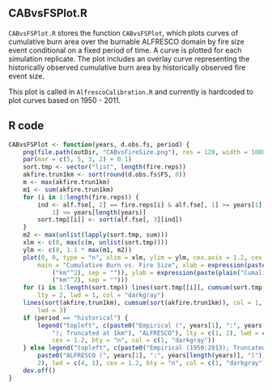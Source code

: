 


##
##
## CABvsFSPlot.R

`CABvsFSPlot.R` stores the function `CABvsFSPlot`, which plots curves of cumulative burn area over the burnable ALFRESCO domain by fire size event conditional on a fixed period of time.
A curve is plotted for each simulation replicate.
The plot includes an overlay curve representing the historically observed cumulative burn area by historically observed fire event size.

This plot is called in `AlfrescoCalibration.R` and currently is hardcoded to plot curves based on 1950 - 2011.

## R code


```r
CABvsFSPlot <- function(years, d.obs.fs, period) {
    png(file.path(outDir, "CABvsFireSize.png"), res = 120, width = 1000, height = 800)
    par(mar = c(5, 5, 3, 2) + 0.1)
    sort.tmp <- vector("list", length(fire.reps))
    akfire.trun1km <- sort(round(d.obs.fs$FS, 0))
    m <- max(akfire.trun1km)
    m1 <- sum(akfire.trun1km)
    for (i in 1:length(fire.reps)) {
        ind <- alf.fse[, 2] == fire.reps[i] & alf.fse[, 1] >= years[1] & alf.fse[, 
            1] <= years[length(years)]
        sort.tmp[[i]] <- sort(alf.fse[, 3][ind])
    }
    m2 <- max(unlist(lapply(sort.tmp, sum)))
    xlm <- c(0, max(c(m, unlist(sort.tmp))))
    ylm <- c(0, 1.1 * max(m1, m2))
    plot(0, 0, type = "n", xlim = xlm, ylim = ylm, cex.axis = 1.2, cex.lab = 1.2, 
        main = "Cumulative Burn vs. Fire Size", xlab = expression(paste(plain("Fire Size   "), 
            ("km"^2), sep = "")), ylab = expression(paste(plain("Cumalitive Area Burn   "), 
            ("km"^2), sep = "")))
    for (i in 1:length(sort.tmp)) lines(sort.tmp[[i]], cumsum(sort.tmp[[i]]), 
        lty = 2, lwd = 1, col = "darkgray")
    lines(sort(akfire.trun1km), cumsum(sort(akfire.trun1km)), col = 1, lty = 1, 
        lwd = 3)
    if (period == "historical") {
        legend("topleft", c(paste0("Empirical (", years[1], ":", years[length(years)], 
            "); Truncated at 1km"), "ALFRESCO"), lty = c(1, 2), lwd = c(4, 1), 
            cex = 1.2, bty = "n", col = c(1, "darkgray"))
    } else legend("topleft", c(paste0("Empirical (1950:2013); Truncated at 1km"), 
        paste0("ALFRESCO (", years[1], ":", years[length(years)], ")")), lty = c(1, 
        2), lwd = c(4, 1), cex = 1.2, bty = "n", col = c(1, "darkgray"))
    dev.off()
}
```
